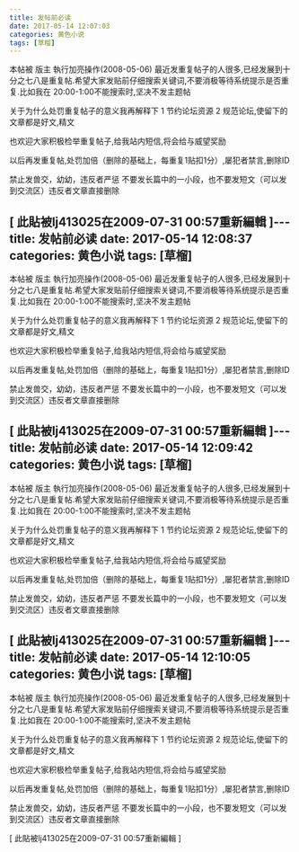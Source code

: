 ```yaml
---
title: 发帖前必读
date: 2017-05-14 12:07:03
categories: 黄色小说
tags: [草榴]
---
```

本帖被 版主 執行加亮操作(2008-05-06)
最近发重复帖子的人很多,已经发展到十分之七八是重复帖.希望大家发贴前仔细搜索关键词,不要消极等待系统提示是否重复.比如我在
20:00-1:00不能搜索时,坚决不发主题帖

关于为什么处罚重复帖子的意义我再解释下
1 节约论坛资源
2 规范论坛,使留下的文章都是好文,精文

也欢迎大家积极检举重复帖子,给我站内短信,将会给与威望奖励

以后再发重复帖,处罚加倍（删除的基础上，每重复1贴扣1分）,屡犯者禁言,删除ID



禁止发兽交，幼幼，违反者严惩
不要发长篇中的一小段，也不要发短文（可以发到交流区）违反者文章直接删除


[ 此貼被lj413025在2009-07-31 00:57重新編輯 ]---
title: 发帖前必读
date: 2017-05-14 12:08:37
categories: 黄色小说
tags: [草榴]
---
本帖被 版主 執行加亮操作(2008-05-06)
最近发重复帖子的人很多,已经发展到十分之七八是重复帖.希望大家发贴前仔细搜索关键词,不要消极等待系统提示是否重复.比如我在
20:00-1:00不能搜索时,坚决不发主题帖

关于为什么处罚重复帖子的意义我再解释下
1 节约论坛资源
2 规范论坛,使留下的文章都是好文,精文

也欢迎大家积极检举重复帖子,给我站内短信,将会给与威望奖励

以后再发重复帖,处罚加倍（删除的基础上，每重复1贴扣1分）,屡犯者禁言,删除ID



禁止发兽交，幼幼，违反者严惩
不要发长篇中的一小段，也不要发短文（可以发到交流区）违反者文章直接删除


[ 此貼被lj413025在2009-07-31 00:57重新編輯 ]---
title: 发帖前必读
date: 2017-05-14 12:09:42
categories: 黄色小说
tags: [草榴]
---
本帖被 版主 執行加亮操作(2008-05-06)
最近发重复帖子的人很多,已经发展到十分之七八是重复帖.希望大家发贴前仔细搜索关键词,不要消极等待系统提示是否重复.比如我在
20:00-1:00不能搜索时,坚决不发主题帖

关于为什么处罚重复帖子的意义我再解释下
1 节约论坛资源
2 规范论坛,使留下的文章都是好文,精文

也欢迎大家积极检举重复帖子,给我站内短信,将会给与威望奖励

以后再发重复帖,处罚加倍（删除的基础上，每重复1贴扣1分）,屡犯者禁言,删除ID



禁止发兽交，幼幼，违反者严惩
不要发长篇中的一小段，也不要发短文（可以发到交流区）违反者文章直接删除


[ 此貼被lj413025在2009-07-31 00:57重新編輯 ]---
title: 发帖前必读
date: 2017-05-14 12:10:05
categories: 黄色小说
tags: [草榴]
---
本帖被 版主 執行加亮操作(2008-05-06)
最近发重复帖子的人很多,已经发展到十分之七八是重复帖.希望大家发贴前仔细搜索关键词,不要消极等待系统提示是否重复.比如我在
20:00-1:00不能搜索时,坚决不发主题帖

关于为什么处罚重复帖子的意义我再解释下
1 节约论坛资源
2 规范论坛,使留下的文章都是好文,精文

也欢迎大家积极检举重复帖子,给我站内短信,将会给与威望奖励

以后再发重复帖,处罚加倍（删除的基础上，每重复1贴扣1分）,屡犯者禁言,删除ID



禁止发兽交，幼幼，违反者严惩
不要发长篇中的一小段，也不要发短文（可以发到交流区）违反者文章直接删除


[ 此貼被lj413025在2009-07-31 00:57重新編輯 ]